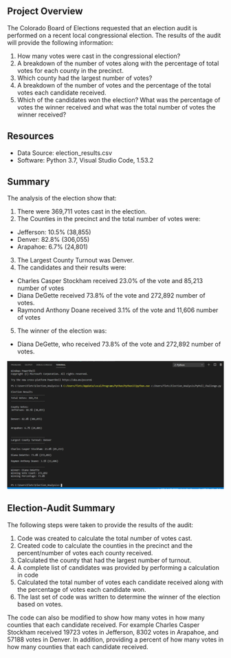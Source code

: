 ## Project Overview
The Colorado Board of Elections requested that an election audit is performed on a recent local congressional election. The results of the audit will provide the following information:
1.	How many votes were cast in the congressional election?
2.	A breakdown of the number of votes along with the percentage of total votes for each county in the precinct.
3.	Which county had the largest number of votes?
4.	A breakdown of the number of votes and the percentage of the total votes each candidate received.
5.	Which of the candidates won the election? What was the percentage of votes the winner received and what was the total number of votes the winner received?
## Resources
-	Data Source: election_results.csv
-	Software: Python 3.7, Visual Studio Code, 1.53.2
## Summary
The analysis of the election show that:
1.	There were 369,711 votes cast in the election.
2.	The Counties in the precinct and the total number of votes were:
-	Jefferson: 10.5% (38,855)
-	Denver: 82.8% (306,055)
-	Arapahoe: 6.7% (24,801)
3.	The Largest County Turnout was Denver.
4.	The candidates and their results were:
-	Charles Casper Stockham received 23.0% of the vote and 85,213 number of votes
-	Diana DeGette received 73.8% of the vote and 272,892 number of votes.
-	Raymond Anthony Doane received 3.1% of the vote and 11,606 number of votes
5.	The winner of the election was:
-	Diana DeGette, who received 73.8% of the vote and 272,892 number of votes.

![Results in Terminal View](https://github.com/fletchrk/Election_Analysis/blob/main/Analysis/Results%20in%20Terminal%20View.PNG)
## Election-Audit Summary
The following steps were taken to provide the results of the audit:
1.	Code was created to calculate the total number of votes cast.
2.	Created code to calculate the counties in the precinct and the percent/number of votes each county received.
3.	Calculated the county that had the largest number of turnout.
4.	A complete list of candidates was provided by performing a calculation in code
5.	Calculated the total number of votes each candidate received along with the percentage of votes each candidate won.
6.	The last set of code was written to determine the winner of the election based on votes.

The code can also be modified to show how many votes in how many counties that each candidate received. For example Charles Casper Stockham received 19723 votes in Jefferson, 8302 votes in Arapahoe, and 57188 votes in Denver. In addition, providing a percent of how many votes in how many counties that each candidate received.

